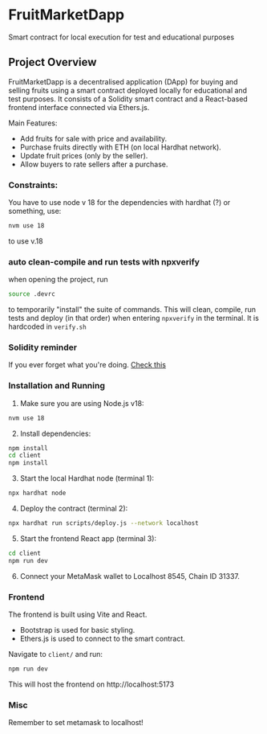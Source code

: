 # FruitMarketDapp
Smart contract for local execution for test and educational purposes

## Project Overview
FruitMarketDapp is a decentralised application (DApp) for buying and selling fruits using a smart contract deployed locally for educational and test purposes. It consists of a Solidity smart contract and a React-based frontend interface connected via Ethers.js.

Main Features:
- Add fruits for sale with price and availability.
- Purchase fruits directly with ETH (on local Hardhat network).
- Update fruit prices (only by the seller).
- Allow buyers to rate sellers after a purchase.

### Constraints:
You have to use node v 18 for the dependencies with hardhat (?) or something, use:
```sh
nvm use 18
```
to use v.18

### auto clean-compile and run tests with npxverify
when opening the project, run 
```sh
source .devrc
```
to temporarily "install" the suite of commands. This will clean, compile, run tests and deploy (in that order) when entering `npxverify` in the terminal. It is hardcoded in `verify.sh`


### Solidity reminder
If you ever forget what you're doing. [Check this](https://www.youtube.com/watch?v=kdvVwGrV7ec&t=82s)


### Installation and Running

1. Make sure you are using Node.js v18:
```bash
nvm use 18
```

2. Install dependencies:
```bash
npm install
cd client
npm install
```

3. Start the local Hardhat node (terminal 1):
```bash
npx hardhat node
```

4. Deploy the contract (terminal 2):
```bash
npx hardhat run scripts/deploy.js --network localhost
```

5. Start the frontend React app (terminal 3):
```bash
cd client
npm run dev
```

6. Connect your MetaMask wallet to Localhost 8545, Chain ID 31337.


### Frontend

The frontend is built using Vite and React.
- Bootstrap is used for basic styling.
- Ethers.js is used to connect to the smart contract.

Navigate to `client/` and run:
```bash
npm run dev
```
This will host the frontend on http://localhost:5173

### Misc
Remember to set metamask to localhost!